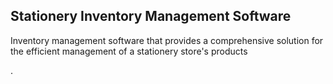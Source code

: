 ## Stationery Inventory Management Software

Inventory management software that provides a comprehensive solution for the efficient management of a stationery store's products

.

